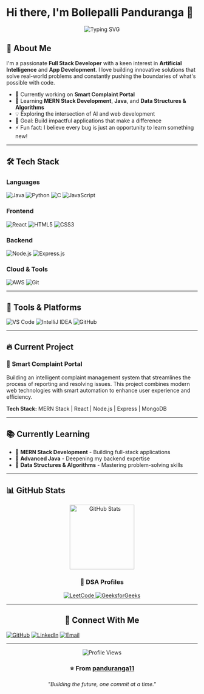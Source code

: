 # Hi there, I'm Bollepalli Panduranga 👋

<div align="center">
  <img src="https://readme-typing-svg.herokuapp.com?font=Fira+Code&pause=1000&color=2E9EF7&center=true&vCenter=true&width=435&lines=Full+Stack+Developer;AI+Enthusiast;App+Development+Passionate;Always+Learning+New+Things" alt="Typing SVG" />
</div>

## 🚀 About Me

I'm a passionate **Full Stack Developer** with a keen interest in **Artificial Intelligence** and **App Development**. I love building innovative solutions that solve real-world problems and constantly pushing the boundaries of what's possible with code.

- 🔭 Currently working on **Smart Complaint Portal**
- 🌱 Learning **MERN Stack Development**, **Java**, and **Data Structures & Algorithms**
- 💡 Exploring the intersection of AI and web development
- 🎯 Goal: Build impactful applications that make a difference
- ⚡ Fun fact: I believe every bug is just an opportunity to learn something new!

---

## 🛠️ Tech Stack

### Languages


<p align="left">
  <img src="https://img.shields.io/badge/Java-ED8B00?style=for-the-badge&logo=openjdk&logoColor=white" alt="Java" />
  <img src="https://img.shields.io/badge/Python-3776AB?style=for-the-badge&logo=python&logoColor=white" alt="Python" />
  <img src="https://img.shields.io/badge/C-00599C?style=for-the-badge&logo=c&logoColor=white" alt="C" />
  <img src="https://img.shields.io/badge/JavaScript-F7DF1E?style=for-the-badge&logo=javascript&logoColor=black" alt="JavaScript" />
</p>

### Frontend
<p align="left">
  <img src="https://img.shields.io/badge/React-20232A?style=for-the-badge&logo=react&logoColor=61DAFB" alt="React" />
  <img src="https://img.shields.io/badge/HTML5-E34F26?style=for-the-badge&logo=html5&logoColor=white" alt="HTML5" />
  <img src="https://img.shields.io/badge/CSS3-1572B6?style=for-the-badge&logo=css3&logoColor=white" alt="CSS3" />
</p>

### Backend
<p align="left">
  <img src="https://img.shields.io/badge/Node.js-43853D?style=for-the-badge&logo=node.js&logoColor=white" alt="Node.js" />
  <img src="https://img.shields.io/badge/Express.js-404D59?style=for-the-badge&logo=express&logoColor=white" alt="Express.js" />
</p>

### Cloud & Tools
<p align="left">
  <img src="https://img.shields.io/badge/Amazon_AWS-232F3E?style=for-the-badge&logo=amazon-aws&logoColor=white" alt="AWS" />
  <img src="https://img.shields.io/badge/Git-F05032?style=for-the-badge&logo=git&logoColor=white" alt="Git" />
</p>

---

## 🧰 Tools & Platforms

<p align="left">
  <img src="https://img.shields.io/badge/VS_Code-007ACC?style=for-the-badge&logo=visual-studio-code&logoColor=white" alt="VS Code" />
  <img src="https://img.shields.io/badge/IntelliJ_IDEA-000000?style=for-the-badge&logo=intellij-idea&logoColor=white" alt="IntelliJ IDEA" />
  <img src="https://img.shields.io/badge/GitHub-100000?style=for-the-badge&logo=github&logoColor=white" alt="GitHub" />
</p>

---

## 🔥 Current Project

### 🎯 Smart Complaint Portal
Building an intelligent complaint management system that streamlines the process of reporting and resolving issues. This project combines modern web technologies with smart automation to enhance user experience and efficiency.

**Tech Stack:** MERN Stack | React | Node.js | Express | MongoDB

---

## 📚 Currently Learning

- 🔸 **MERN Stack Development** - Building full-stack applications
- 🔸 **Advanced Java** - Deepening my backend expertise
- 🔸 **Data Structures & Algorithms** - Mastering problem-solving skills

---

## 📊 GitHub Stats

<div align="center">
  <img src="https://github-readme-stats.vercel.app/api?username=panduranga11&show_icons=true&theme=tokyonight&hide_border=true&count_private=true" alt="GitHub Stats" height="170" />
 

<div align="center">
 
</div>

### 🧩 DSA Profiles

<p align="center">
  <a href="https://leetcode.com/pandurangabollepalli">
    <img src="https://img.shields.io/badge/LeetCode-FFA116?style=for-the-badge&logo=leetcode&logoColor=white" alt="LeetCode" />
  </a>
  <a href="https://www.geeksforgeeks.org/user/pandurangabollepalli">
    <img src="https://img.shields.io/badge/GeeksforGeeks-0F9D58?style=for-the-badge&logo=geeksforgeeks&logoColor=white" alt="GeeksforGeeks" />
  </a>
</p>

---
## 🤝 Connect With Me
<p align="left">
  <a href="https://github.com/panduranga11"><img src="https://img.shields.io/badge/GitHub-100000?style=for-the-badge&logo=github&logoColor=white" alt="GitHub" /></a>
  <a href="https://linkedin.com/in/panduranga1108"><img src="https://img.shields.io/badge/LinkedIn-0077B5?style=for-the-badge&logo=linkedin&logoColor=white" alt="LinkedIn" /></a>
  <a href="mailto:pandurangabollepalli@gmail.com"><img src="https://img.shields.io/badge/Email-D14836?style=for-the-badge&logo=gmail&logoColor=white" alt="Email" /></a>
</p>

---

<div align="center">
  <img src="https://komarev.com/ghpvc/?username=panduranga11&color=blueviolet&style=flat-square&label=Profile+Views" alt="Profile Views" />
</div>

<div align="center">
  
### ⭐ From [panduranga11](https://github.com/panduranga11)

*"Building the future, one commit at a time."*

</div>
